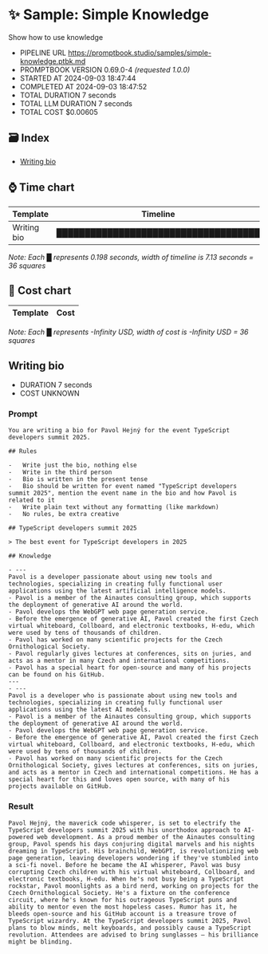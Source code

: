 # ✨ Sample: Simple Knowledge

Show how to use knowledge

-   PIPELINE URL https://promptbook.studio/samples/simple-knowledge.ptbk.md
-   PROMPTBOOK VERSION 0.69.0-4 _(requested 1.0.0)_
-   STARTED AT 2024-09-03 18:47:44
-   COMPLETED AT 2024-09-03 18:47:52
-   TOTAL DURATION 7 seconds
-   TOTAL LLM DURATION 7 seconds
-   TOTAL COST $0.00605

## 🗃 Index

-   [Writing bio](#writing-bio)

## ⌚ Time chart

| Template    | Timeline                             |
| ----------- | ------------------------------------ |
| Writing bio | ████████████████████████████████████ |

_Note: Each █ represents 0.198 seconds, width of timeline is 7.13 seconds = 36 squares_

## 💸 Cost chart

| Template | Cost |
| -------- | ---- |

_Note: Each █ represents -Infinity USD, width of cost is -Infinity USD = 36 squares_

## Writing bio

-   DURATION 7 seconds
-   COST UNKNOWN

### Prompt

```
You are writing a bio for Pavol Hejný for the event TypeScript developers summit 2025.

## Rules

-   Write just the bio, nothing else
-   Write in the third person
-   Bio is written in the present tense
-   Bio should be written for event named "TypeScript developers summit 2025", mention the event name in the bio and how Pavol is related to it
-   Write plain text without any formatting (like markdown)
-   No rules, be extra creative

## TypeScript developers summit 2025

> The best event for TypeScript developers in 2025

## Knowledge

- ---
Pavol is a developer passionate about using new tools and technologies, specializing in creating fully functional user applications using the latest artificial intelligence models.
- Pavol is a member of the Ainautes consulting group, which supports the deployment of generative AI around the world.
- Pavol develops the WebGPT web page generation service.
- Before the emergence of generative AI, Pavol created the first Czech virtual whiteboard, Collboard, and electronic textbooks, H-edu, which were used by tens of thousands of children.
- Pavol has worked on many scientific projects for the Czech Ornithological Society.
- Pavol regularly gives lectures at conferences, sits on juries, and acts as a mentor in many Czech and international competitions.
- Pavol has a special heart for open-source and many of his projects can be found on his GitHub.
---
- ---
Pavol is a developer who is passionate about using new tools and technologies, specializing in creating fully functional user applications using the latest AI models.
- Pavol is a member of the Ainautes consulting group, which supports the deployment of generative AI around the world.
- Pavol develops the WebGPT web page generation service.
- Before the emergence of generative AI, Pavol created the first Czech virtual whiteboard, Collboard, and electronic textbooks, H-edu, which were used by tens of thousands of children.
- Pavol has worked on many scientific projects for the Czech Ornithological Society, gives lectures at conferences, sits on juries, and acts as a mentor in Czech and international competitions. He has a special heart for this and loves open source, with many of his projects available on GitHub.
```

### Result

```
Pavol Hejný, the maverick code whisperer, is set to electrify the TypeScript developers summit 2025 with his unorthodox approach to AI-powered web development. As a proud member of the Ainautes consulting group, Pavol spends his days conjuring digital marvels and his nights dreaming in TypeScript. His brainchild, WebGPT, is revolutionizing web page generation, leaving developers wondering if they've stumbled into a sci-fi novel. Before he became the AI whisperer, Pavol was busy corrupting Czech children with his virtual whiteboard, Collboard, and electronic textbooks, H-edu. When he's not busy being a TypeScript rockstar, Pavol moonlights as a bird nerd, working on projects for the Czech Ornithological Society. He's a fixture on the conference circuit, where he's known for his outrageous TypeScript puns and ability to mentor even the most hopeless cases. Rumor has it, he bleeds open-source and his GitHub account is a treasure trove of TypeScript wizardry. At the TypeScript developers summit 2025, Pavol plans to blow minds, melt keyboards, and possibly cause a TypeScript revolution. Attendees are advised to bring sunglasses – his brilliance might be blinding.
```
